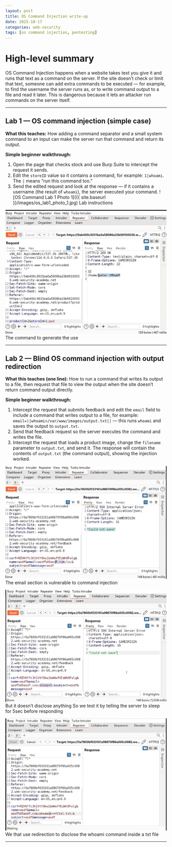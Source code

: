 ```yaml
---
layout: post
title: OS Command Injection write-up
date: 2025-10-17
categories: web-security
tags: [os command injection, pentesting]
---
```

# High-level summary
OS Command Injection happens when a website takes text you give it and runs that text as a command on the server. If the site doesn’t check or limit that text, someone can add extra commands to be executed — for example, to find the username the server runs as, or to write command output to a file and read it later. This is dangerous because it lets an attacker run commands on the server itself.

---

## Lab 1 — OS command injection (simple case)

**What this teaches:**
How adding a command separator and a small system command to an input can make the server run that command and return its output.

**Simple beginner walkthrough:**

1. Open the page that checks stock and use Burp Suite to intercept the request it sends.
2. Edit the `storeID` value so it contains a command, for example: `1|whoami`. The `|` means “run this command too.”
3. Send the edited request and look at the response — if it contains a username (the result of `whoami`), the server executed your command.
![OS Command Lab 1 Photo 1]({{ site.baseurl }}/images/os_lab1_photo_1.jpg)
Lab instructions


![image alt](https://github.com/Lispectree/web-sec/blob/0f72540f9e44f69416517689bf768100d6745108/web-security-labs/labs/os-command-injection/OS%20LAB1%20PHOTO2.jpg)
The command to generate the use

---

## Lab 2 — Blind OS command injection with output redirection

**What this teaches (one line):**
How to run a command that writes its output to a file, then request that file to view the output when the site doesn’t return command output directly.

**Simple beginner walkthrough:**

1. Intercept the request that submits feedback and edit the `email` field to include a command that writes output to a file, for example:
   `email=||whoami>/var/www/images/output.txt||` — this runs `whoami` and saves the output to `output.txt`.
2. Send that feedback request so the server executes the command and writes the file.
3. Intercept the request that loads a product image, change the `filename` parameter to `output.txt`, and send it. The response will contain the contents of `output.txt` (the command output), showing the injection worked.

![image alt](https://github.com/Lispectree/web-sec/blob/a88708c338cf118b53e8e2ea9df83596ae5cd5fc/web-security-labs/labs/os-command-injection/OS%20LAB2%20PHOTO1.jpg)
The email section is vulnerable to command injection


![image alt](https://github.com/Lispectree/web-sec/blob/835726c849f8d1178228f53565698feeef773b77/web-security-labs/labs/os-command-injection/OS%20LAB2%20PHOTO2.jpg)
But it doesn’t disclose anything 
So we test it by telling the server to sleep for 5sec before responding


![image alt](https://github.com/Lispectree/web-sec/blob/8018894fefcd1857c882fe282ee117d99a2f7858/web-security-labs/labs/os-command-injection/OS%20LAB2%20PHOTO3.jpg)
We that use redirection to disclose the whoami command inside a txt file


---

